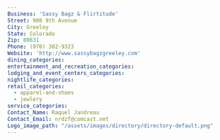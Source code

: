```yaml
---
Business: 'Sassy Bagz & Flirtitude'
Street: 908 9th Avenue
City: Greeley
State: Colorado
Zip: 80631
Phone: (970) 302-9323
Website: 'http://www.sassybagzgreeley.com'
dining_categories:
entertainment_and_recreation_categories:
lodging_and_event_centers_categories:
nightlife_categories:
retail_categories:
  - apparel-and-shoes
  - jewlery
service_categories:
Contact_Name: Raquel Jandreau
Contact_Email: nrdzf@comcast.net
Logo_image_path: "/assets/images/directory/directory-default.png"
---
```



